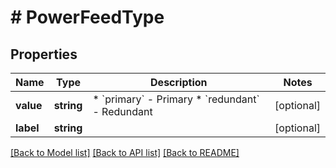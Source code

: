 # # PowerFeedType

## Properties

Name | Type | Description | Notes
------------ | ------------- | ------------- | -------------
**value** | **string** | * &#x60;primary&#x60; - Primary * &#x60;redundant&#x60; - Redundant | [optional]
**label** | **string** |  | [optional]

[[Back to Model list]](../../README.md#models) [[Back to API list]](../../README.md#endpoints) [[Back to README]](../../README.md)
